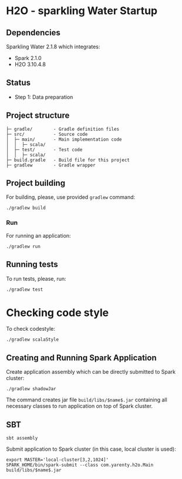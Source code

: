 # H2O - sparkling Water Startup


## Dependencies
Sparkling Water 2.1.8 which integrates:
 - Spark 2.1.0
 - H2O 3.10.4.8 

## Status

- Step 1: Data preparation


## Project structure

```
├─ gradle/        - Gradle definition files
├─ src/           - Source code
│  ├─ main/       - Main implementation code 
│  │  ├─ scala/
│  ├─ test/       - Test code
│  │  ├─ scala/
├─ build.gradle   - Build file for this project
├─ gradlew        - Gradle wrapper 
```



## Project building

For building, please, use provided `gradlew` command:

```
./gradlew build
```

### Run
For running an application:

```
./gradlew run
```

## Running tests

To run tests, please, run:

```
./gradlew test
```



# Checking code style

To check codestyle:

```
./gradlew scalaStyle
```

## Creating and Running Spark Application

Create application assembly which can be directly submitted to Spark cluster:

```
./gradlew shadowJar
```

The command creates jar file `build/libs/$name$.jar` containing all necessary classes to run application on top of Spark cluster.

## SBT
```
sbt assembly
```


Submit application to Spark cluster (in this case, local cluster is used):

```
export MASTER='local-cluster[3,2,1024]'
SPARK_HOME/bin/spark-submit --class com.yarenty.h2o.Main build/libs/$name$.jar
```

